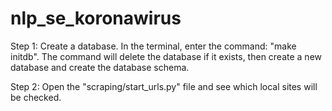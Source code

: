 # nlp_se_koronawirus


Step 1:
Create a database. In the terminal, enter the command: "make initdb". The command will delete the database if it exists, then create a new database and create the database schema.

Step 2:
Open the "scraping/start_urls.py" file and see which local sites will be checked.
